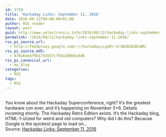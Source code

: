 ```yaml
---
id: 1734
title: 'Hackaday Links: September 11, 2016'
date: 2016-09-12T00:00:00+01:00
author: RSS reader
layout: post
guid: http://www.uelectronics.info/2016/09/12/hackaday-links-september-11-2016/
permalink: /2016/09/12/hackaday-links-september-11-2016/
rss_pi_source_url:
  - http://feedproxy.google.com/~r/hackaday/LgoM/~3/3W2B2DdDcWM/
rss_pi_source_md5:
  - 679a6ee4f9b1754557cf5da208bbc6d6
rss_pi_canonical_url:
  - my_blog
categories:
  - RSS
tags:
  - RSS
---
```

&#013;  
You know about the Hackaday Superconference, right? It’s the greatest hardware con ever, and it’s happening on November 5+6. Details incoming shortly. The Hackaday Retro Edition exists. It’s the Hackaday blog, HTML-1-izized for weird and old computers? Why did I do this? Because Google is the quickest page to load on…&#013;  
Source: <a href="http://feedproxy.google.com/~r/hackaday/LgoM/~3/3W2B2DdDcWM/" target="_blank">Hackaday Links: September 11, 2016</a>